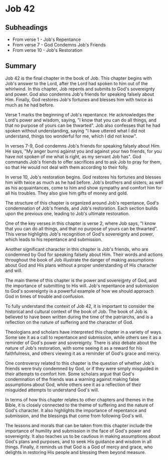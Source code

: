 # Job 42

## Subheadings

* From verse 1 - Job's Repentance
* From verse 7 - God Condemns Job's Friends
* From verse 10 - Job's Restoration

## Summary

Job 42 is the final chapter in the book of Job. This chapter begins with Job's answer to the Lord, after the Lord had spoken to him out of the whirlwind. In this chapter, Job repents and submits to God's sovereignty and power. God also condemns Job's friends for speaking falsely about Him. Finally, God restores Job's fortunes and blesses him with twice as much as he had before.

Verse 1 marks the beginning of Job's repentance. He acknowledges the Lord's power and wisdom, saying, "I know that you can do all things, and that no purpose of yours can be thwarted". Job also confesses that he had spoken without understanding, saying "I have uttered what I did not understand, things too wonderful for me, which I did not know".

In verses 7-9, God condemns Job's friends for speaking falsely about Him. He says, "My anger burns against you and against your two friends, for you have not spoken of me what is right, as my servant Job has". God commands Job's friends to offer sacrifices and to ask Job to pray for them, so that He would not deal with them according to their folly.

In verse 10, Job's restoration begins. God restores his fortunes and blesses him with twice as much as he had before. Job's brothers and sisters, as well as his acquaintances, come to him and show sympathy and comfort him for all his troubles. They also give him gifts of money and gold.

The structure of this chapter is organized around Job's repentance, God's condemnation of Job's friends, and Job's restoration. Each section builds upon the previous one, leading to Job's ultimate restoration.

One of the key verses in this chapter is verse 2, where Job says, "I know that you can do all things, and that no purpose of yours can be thwarted". This verse highlights Job's recognition of God's sovereignty and power, which leads to his repentance and submission.

Another significant character in this chapter is Job's friends, who are condemned by God for speaking falsely about Him. Their words and actions throughout the book of Job illustrate the danger of making assumptions about God and His plans without a proper understanding of His character and will.

The main theme of this chapter is the power and sovereignty of God, and the importance of submitting to His will. Job's repentance and submission to God's sovereignty is a powerful example of how we should approach God in times of trouble and confusion.

To fully understand the context of Job 42, it is important to consider the historical and cultural context of the book of Job. The book of Job is believed to have been written during the time of the patriarchs, and is a reflection on the nature of suffering and the character of God.

Theologians and scholars have interpreted this chapter in a variety of ways. Some see it as a call to repentance and submission, while others see it as a reminder of God's power and sovereignty. There is also debate about the nature of Job's restoration, with some seeing it as a reward for his faithfulness, and others viewing it as a reminder of God's grace and mercy.

One controversy related to this chapter is the question of whether Job's friends were truly condemned by God, or if they were simply misguided in their attempts to comfort him. Some scholars argue that God's condemnation of the friends was a warning against making false assumptions about God, while others see it as a reflection of their misguided attempts to understand God's will.

In terms of how this chapter relates to other chapters and themes in the Bible, it is closely connected to the theme of suffering and the nature of God's character. It also highlights the importance of repentance and submission, and the blessings that come from following God's will.

The lessons and morals that can be taken from this chapter include the importance of humility and submission in the face of God's power and sovereignty. It also teaches us to be cautious in making assumptions about God's plans and purposes, and to seek His guidance and wisdom in all things. Finally, it reminds us that God is a God of mercy and grace, who delights in restoring His people and blessing them beyond measure.